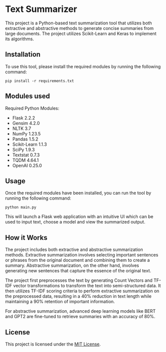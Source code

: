 # Text Summarizer

This project is a Python-based text summarization tool that utilizes both extractive and abstractive methods to generate concise summaries from large documents. The project utilizes Scikit-Learn and Keras to implement its algorithms.

## Installation

To use this tool, please install the required modules by running the following command: 

`pip install -r requirements.txt`


## Modules used

Required Python Modules:
- Flask 2.2.2
- Gensim 4.2.0
- NLTK 3.7
- NumPy 1.23.5
- Pandas 1.5.2
- Scikit-Learn 1.1.3
- SciPy 1.9.3
- Textstat 0.7.3
- TQDM 4.64.1
- OpenAI 0.25.0


## Usage

Once the required modules have been installed, you can run the tool by running the following command:

`python main.py`

This will launch a Flask web application with an intuitive UI which can be used to input text, choose a model and view the summarized output.

## How it Works

The project includes both extractive and abstractive summarization methods. Extractive summarization involves selecting important sentences or phrases from the original document and combining them to create a summary. Abstractive summarization, on the other hand, involves generating new sentences that capture the essence of the original text.

The project first preprocesses the text by generating Count Vectors and TF-IDF vector transformations to transform the text into semi-structured data. It then utilizes TF-IDF scoring criteria to perform extractive summarization on the preprocessed data, resulting in a 40% reduction in text length while maintaining a 90% retention of important information.

For abstractive summarization, advanced deep learning models like BERT and GPT2 are fine-tuned to retrieve summaries with an accuracy of 80%.

## License
This project is licensed under the [MIT License](https://opensource.org/licenses/MIT).

